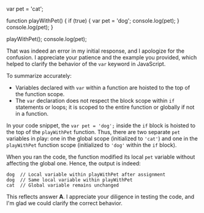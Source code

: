 var pet = 'cat';

function playWithPet() {
    if (true) {
        var pet = 'dog';
        console.log(pet);
    }
    console.log(pet);
}

playWithPet();
console.log(pet);


That was indeed an error in my initial response, and I apologize for the confusion. I appreciate your patience and the example you provided, which helped to clarify the behavior of the `var` keyword in JavaScript.

To summarize accurately:

- Variables declared with `var` within a function are hoisted to the top of the function scope.
- The `var` declaration does not respect the block scope within `if` statements or loops; it is scoped to the entire function or globally if not in a function.

In your code snippet, the `var pet = 'dog';` inside the `if` block is hoisted to the top of the `playWithPet` function. Thus, there are two separate `pet` variables in play: one in the global scope (initialized to `'cat'`) and one in the `playWithPet` function scope (initialized to `'dog'` within the `if` block).

When you ran the code, the function modified its local `pet` variable without affecting the global one. Hence, the output is indeed:

```
dog  // Local variable within playWithPet after assignment
dog  // Same local variable within playWithPet
cat  // Global variable remains unchanged
```

This reflects answer **A**. I appreciate your diligence in testing the code, and I'm glad we could clarify the correct behavior.


